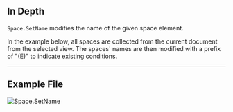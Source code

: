 ## In Depth
`Space.SetName` modifies the name of the given space element.

In the example below, all spaces are collected from the current document from the selected view. The spaces' names are then modified with a prefix of "(E)" to indicate existing conditions.

___
## Example File

![Space.SetName](./Revit.Elements.Space.SetName_img.jpg)